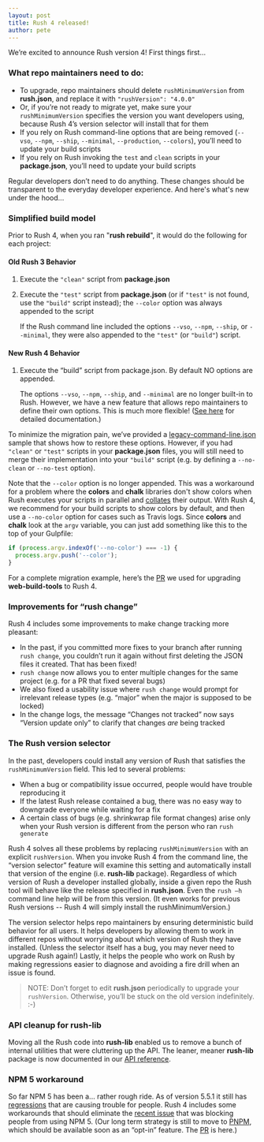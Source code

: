 ```yaml
---
layout: post
title: Rush 4 released!
author: pete
---
```


We’re excited to announce Rush version 4!  First things first...

### What repo maintainers need to do:

- To upgrade, repo maintainers should delete `rushMinimumVersion` from **rush.json**, and replace it with `"rushVersion": "4.0.0"`
- Or, if you’re not ready to migrate yet, make sure your `rushMinimumVersion` specifies the version you want developers using, because Rush 4’s version selector will install that for them
- If you rely on Rush command-line options that are being removed (`--vso`, `--npm`, `--ship`, `--minimal`, `--production`, `--colors`), you’ll need to update your build scripts
- If you rely on Rush invoking the `test` and `clean` scripts in your **package.json**, you’ll need to update your build scripts

Regular developers don’t need to do anything.  These changes should be transparent to the everyday developer experience.  And here's what's new under the hood...

### Simplified build model

Prior to Rush 4, when you ran "**rush rebuild**", it would do the following for each project:

#### Old Rush 3 Behavior
1. Execute the `"clean"` script from **package.json**
2. Execute the `"test"` script from **package.json** (or if `"test"` is not found, use the `"build"` script instead); the `--color` option was always appended to the script

   If the Rush command line included the options `--vso`, `--npm`, `--ship`, or `--minimal`, they were also appended to the `"test"` (or `"build"`) script.

#### New Rush 4 Behavior

1. Execute the “build” script from package.json.  By default NO options are appended.

   The options `--vso`, `--npm`, `--ship`, and `--minimal` are no longer built-in to Rush.  However, we have a new feature that allows repo maintainers to define their own options.  This is much more flexible!  ([See here](https://github.com/Microsoft/web-build-tools/wiki/Rush-~-Custom-commands) for detailed documentation.)

To minimize the migration pain, we’ve provided a [legacy-command-line.json](https://github.com/Microsoft/web-build-tools/blob/master/apps/rush-lib/etc/examples/legacy-command-line.json) sample that shows how to restore these options.  However, if you had `"clean"` or `"test"` scripts in your **package.json** files, you will still need to merge their implementation into your `"build"` script (e.g. by defining a `--no-clean` or `--no-test` option).

Note that the `--color` option is no longer appended.  This was a workaround for a problem where the **colors** and **chalk** libraries don't show colors when Rush executes your scripts in parallel and [collates](https://www.npmjs.com/package/@microsoft/stream-collator) their output.  With Rush 4, we recommend for your build scripts to show colors by default, and then use a `--no-color` option for cases such as Travis logs.  Since **colors** and **chalk** look at the `argv` variable, you can just add something like this to the top of your Gulpfile:

```javascript
if (process.argv.indexOf('--no-color') === -1) {
  process.argv.push('--color');
}
```

For a complete migration example, here’s the [PR](https://github.com/Microsoft/web-build-tools/pull/396) we used for upgrading **web-build-tools** to Rush 4.

### Improvements for “rush change”
 
Rush 4 includes some improvements to make change tracking more pleasant:
 
-	In the past, if you committed more fixes to your branch after running `rush change`, you couldn’t run it again without first deleting the JSON files it created.  That has been fixed!
-	`rush change` now allows you to enter multiple changes for the same project (e.g. for a PR that fixed several bugs)
-	We also fixed a usability issue where `rush change` would prompt for irrelevant release types (e.g. “major” when the major is supposed to be locked)
-	In the change logs, the message “Changes not tracked” now says “Version update only” to clarify that changes *are* being tracked

### The Rush version selector
 
In the past, developers could install any version of Rush that satisfies the `rushMinimumVersion` field.  This led to several problems:

- When a bug or compatibility issue occurred, people would have trouble reproducing it
- If the latest Rush release contained a bug, there was no easy way to downgrade everyone while waiting for a fix
- A certain class of bugs (e.g. shrinkwrap file format changes) arise only when your Rush version is different from the person who ran `rush generate`
 
Rush 4 solves all these problems by replacing `rushMinimumVersion` with an explicit `rushVersion`.  When you invoke Rush 4 from the command line, the “version selector” feature will examine this setting and automatically install that version of the engine (i.e. **rush-lib** package).  Regardless of which version of Rush a developer installed globally, inside a given repo the Rush tool will behave like the release specified in **rush.json**.  Even the `rush –h` command line help will be from this version.  (It even works for previous Rush versions -- Rush 4 will simply install the rushMinimumVersion.)
 
The version selector helps repo maintainers by ensuring deterministic build behavior for all users.  It helps developers by allowing them to work in different repos without worrying about which version of Rush they have installed.  (Unless the selector itself has a bug, you may never need to upgrade Rush again!)  Lastly, it helps the people who work on Rush by making regressions easier to diagnose and avoiding a fire drill when an issue is found.

> NOTE: Don’t forget to edit **rush.json** periodically to upgrade your `rushVersion`.  Otherwise, you’ll be stuck on the old version indefinitely.  :-)
 
### API cleanup for rush-lib
 
Moving all the Rush code into **rush-lib** enabled us to remove a bunch of internal utilities that were cluttering up the API.  The leaner, meaner **rush-lib** package is now documented in our [API reference](https://microsoft.github.io/web-build-tools/api/rush-lib.html).

### NPM 5 workaround
 
So far NPM 5 has been a...  rather rough ride.  As of version 5.5.1 it still has [regressions](https://github.com/npm/npm/issues/19006) that are causing trouble for people.  Rush 4 includes some workarounds that should eliminate the [recent issue](https://github.com/Microsoft/web-build-tools/issues/394) that was blocking people from using NPM 5.  (Our long term strategy is still to move to [PNPM](https://github.com/Microsoft/web-build-tools/wiki/Rush-~-FAQ#have-you-heard-of-yarn-or-pnpm), which should be available soon as an “opt-in” feature.  The [PR](https://github.com/Microsoft/web-build-tools/pull/427) is here.)
